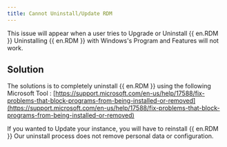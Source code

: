 ```yaml
---
title: Cannot Uninstall/Update RDM
---
```

This issue will appear when a user tries to Upgrade or Uninstall {{ en.RDM }} Uninstalling {{ en.RDM }} with Windows's Program and Features will not work.
## Solution
The solutions is to completely uninstall {{ en.RDM }} using the following Microsoft Tool : [https://support.microsoft.com/en-us/help/17588/fix-problems-that-block-programs-from-being-installed-or-removed](https://support.microsoft.com/en-us/help/17588/fix-problems-that-block-programs-from-being-installed-or-removed)  

If you wanted to Update your instance, you will have to reinstall {{ en.RDM }} Our uninstall process does not remove personal data or configuration.
